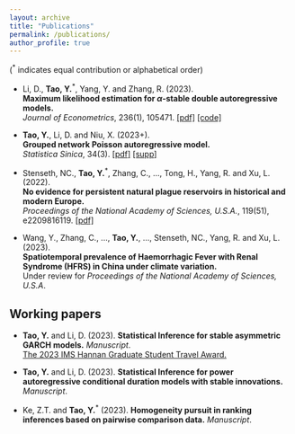 ```yaml
---
layout: archive
title: "Publications"
permalink: /publications/
author_profile: true
---
```

(<sup>*</sup> indicates equal contribution or alphabetical order)

- Li, D., **Tao, Y.**<sup>*</sup>, Yang, Y. and Zhang, R. (2023). <br>
**Maximum likelihood estimation for $\alpha$-stable double autoregressive models.**  <br>
_Journal of Econometrics_, 236(1), 105471. [[pdf]](https://www.sciencedirect.com/science/article/abs/pii/S0304407623001653)
[[code]](https://github.com/Yuxin-Tao/alpha-stable-Double-Autoregressive-Models)

- **Tao, Y.**, Li, D. and Niu, X. (2023+). <br>
**Grouped network Poisson autoregressive model.** <br>
_Statistica Sinica_, 34(3). [[pdf]](https://www3.stat.sinica.edu.tw/preprint/SS-2022-0040_Preprint.pdf)
[[supp]](https://www3.stat.sinica.edu.tw/preprint/supp/2022-0040_supp.pdf)

- Stenseth, NC., **Tao, Y.**<sup>*</sup>, Zhang, C., ..., Tong, H., Yang, R. and Xu, L. (2022). <br>
**No evidence for persistent natural plague reservoirs in historical and modern Europe.** <br>
_Proceedings of the National Academy of Sciences, U.S.A._, 119(51), e2209816119. [[pdf]](https://www.pnas.org/doi/full/10.1073/pnas.2209816119)

- Wang, Y., Zhang, C., ..., **Tao, Y.**, ..., Stenseth, NC., Yang, R. and Xu, L. (2023). <br>
**Spatiotemporal prevalence of Haemorrhagic Fever with Renal Syndrome (HFRS) in China under climate variation.** <br>
Under review for _Proceedings of the National Academy of Sciences, U.S.A_.


## Working papers

- **Tao, Y.** and Li, D. (2023). **Statistical Inference for stable asymmetric GARCH models.** _Manuscript_. <br>
[The 2023 IMS Hannan Graduate Student Travel Award.](https://imstat.org/2023/04/22/2023-hannan-graduate-student-travel-award-recipients-announced/)

- **Tao, Y.** and Li, D. (2023). **Statistical Inference for power autoregressive conditional duration models with stable innovations.** _Manuscript_.

- Ke, Z.T. and **Tao, Y.**<sup>*</sup> (2023). **Homogeneity pursuit in ranking inferences based on pairwise comparison data.** _Manuscript_.
